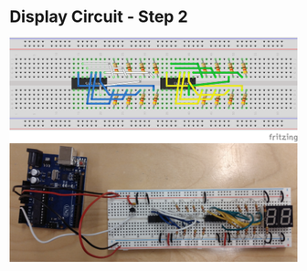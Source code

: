 # Display Circuit - Step 2

![](/assets/display_step2_breadboard.png)
![](/assets/prototype_step2.jpg)